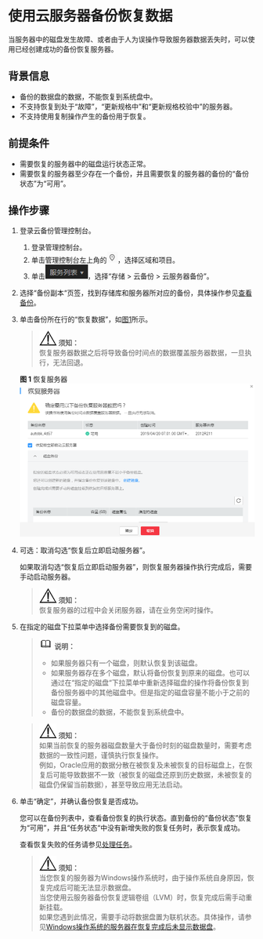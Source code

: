 # 使用云服务器备份恢复数据<a name="cbr_03_0032"></a>

当服务器中的磁盘发生故障、或者由于人为误操作导致服务器数据丢失时，可以使用已经创建成功的备份恢复服务器。

## 背景信息<a name="section55061267104634"></a>

-   备份的数据盘的数据，不能恢复到系统盘中。
-   不支持恢复到处于“故障”，“更新规格中”和“更新规格校验中”的服务器。
-   不支持使用复制操作产生的备份用于恢复。

## 前提条件<a name="section17298602104539"></a>

-   需要恢复的服务器中的磁盘运行状态正常。
-   需要恢复的服务器至少存在一个备份，并且需要恢复的服务器的备份的“备份状态”为“可用”。

## 操作步骤<a name="section73561752358"></a>

1.  登录云备份管理控制台。
    1.  登录管理控制台。
    2.  单击管理控制台左上角的![](figures/icon-region.png)，选择区域和项目。
    3.  单击![](figures/icon-list.png)，选择“存储 \> 云备份 \> 云服务器备份”。

2.  选择“备份副本“页签，找到存储库和服务器所对应的备份，具体操作参见[查看备份](查看备份.md)。
3.  单击备份所在行的“恢复数据”，如[图1](#fig533382242914)所示。

    >![](public_sys-resources/icon-notice.gif) **须知：**   
    >恢复服务器数据之后将导致备份时间点的数据覆盖服务器数据，一旦执行，无法回退。  

    **图 1**  恢复服务器<a name="fig533382242914"></a>  
    ![](figures/恢复服务器.png "恢复服务器")

4.  可选：取消勾选“恢复后立即启动服务器”。

    如果取消勾选“恢复后立即启动服务器”，则恢复服务器操作执行完成后，需要手动启动服务器。

    >![](public_sys-resources/icon-notice.gif) **须知：**   
    >恢复服务器的过程中会关闭服务器，请在业务空闲时操作。  

5.  在指定的磁盘下拉菜单中选择备份需要恢复到的磁盘。

    >![](public_sys-resources/icon-note.gif) **说明：**   
    >-   如果服务器只有一个磁盘，则默认恢复到该磁盘。  
    >-   如果服务器存在多个磁盘，默认将备份恢复到原来的磁盘。也可以通过在“指定的磁盘“下拉菜单中重新选择磁盘的操作将备份恢复到备份服务器中的其他磁盘中。但是指定的磁盘容量不能小于之前的磁盘容量。  
    >-   备份的数据盘的数据，不能恢复到系统盘中。  

    >![](public_sys-resources/icon-notice.gif) **须知：**   
    >如果当前恢复的服务器磁盘数量大于备份时刻的磁盘数量时，需要考虑数据的一致性问题，谨慎执行恢复操作。  
    >例如，Oracle应用的数据分散在被恢复及未被恢复的目标磁盘上，在恢复后可能导致数据不一致（被恢复的磁盘还原到历史数据，未被恢复的磁盘仍保留当前数据），甚至导致应用无法启动。  

6.  单击“确定”，并确认备份恢复是否成功。

    您可以在备份列表中，查看备份恢复的执行状态。直到备份的“备份状态”恢复为“可用”，并且“任务状态“中没有新增失败的恢复任务时，表示恢复成功。

    查看恢复失败的任务请参见[处理任务](处理任务.md)。

    >![](public_sys-resources/icon-notice.gif) **须知：**   
    >当您恢复的服务器为Windows操作系统时，由于操作系统自身原因，恢复完成后可能无法显示数据盘。  
    >当您使用云服务器备份恢复逻辑卷组（LVM）时，恢复完成后需手动重新挂载。  
    >如果您遇到此情况，需要手动将数据盘置为联机状态。具体操作，请参见[Windows操作系统的服务器在恢复完成后未显示数据盘](https://support.huaweicloud.com/trouble-cbr/cbr_05_0002.html)。  


